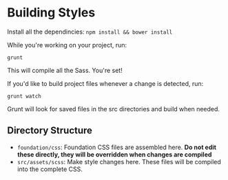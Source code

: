 # Building Styles

Install all the dependincies: `npm install && bower install`

While you're working on your project, run:

`grunt`

This will compile all the Sass. You're set!

If you'd like to build project files whenever a change is detected, run:

`grunt watch`

Grunt will look for saved files in the src directories and build when needed.

## Directory Structure

* `foundation/css`: Foundation CSS files are assembled here. **Do not edit these directly, they will be overridden when changes are compiled**
* `src/assets/scss`: Make style changes here. These files will be compiled into the complete CSS.

